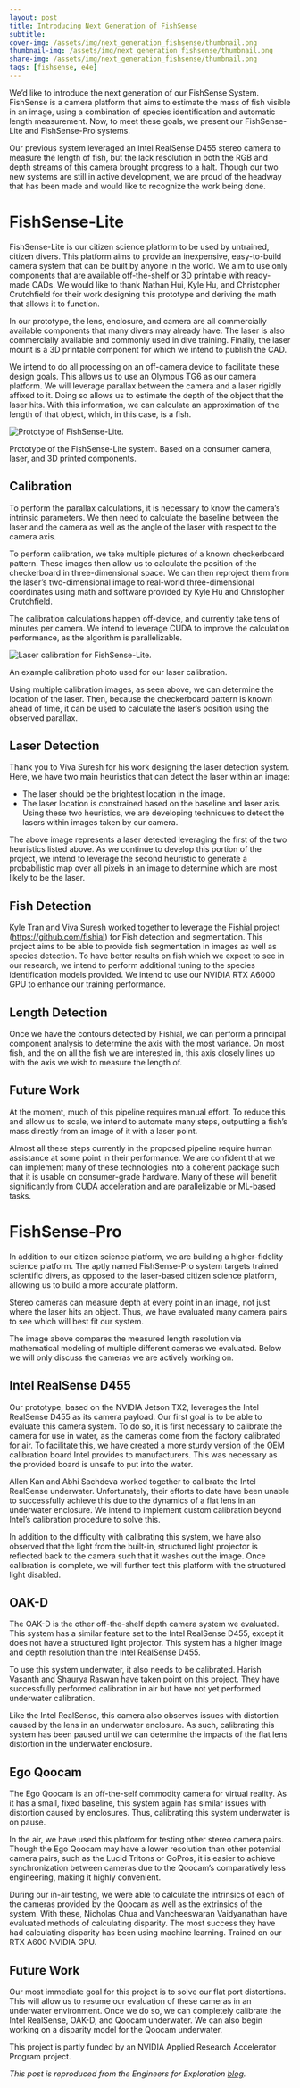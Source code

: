```yaml
---
layout: post
title: Introducing Next Generation of FishSense
subtitle: 
cover-img: /assets/img/next_generation_fishsense/thumbnail.png
thumbnail-img: /assets/img/next_generation_fishsense/thumbnail.png
share-img: /assets/img/next_generation_fishsense/thumbnail.png
tags: [fishsense, e4e]
---
```


We’d like to introduce the next generation of our FishSense System. FishSense is a camera platform that aims to estimate the mass of fish visible in an image, using a combination of species identification and automatic length measurement. Now, to meet these goals, we present  our FishSense-Lite and FishSense-Pro systems.

Our previous system leveraged an Intel RealSense D455 stereo camera to measure the length of fish, but the lack resolution in both the RGB and depth streams of this camera brought progress to a halt. Though our two new systems are still in active development, we are proud of the headway that has been made and would like to recognize the work being done.

# FishSense-Lite

FishSense-Lite is our citizen science platform to be used by untrained, citizen divers. This platform aims to provide an inexpensive, easy-to-build camera system that can be built by anyone in the world. We aim to use only components that are available off-the-shelf or 3D printable with ready-made CADs. We would like to thank Nathan Hui, Kyle Hu, and Christopher Crutchfield for their work designing this prototype and deriving the math that allows it to function.

In our prototype, the lens, enclosure, and camera are all commercially available components that many divers may already have. The laser is also commercially available and commonly used in dive training. Finally, the laser mount is a 3D printable component for which we intend to publish the CAD.

We intend to do all processing on an off-camera device to facilitate these design goals. This allows us to use an Olympus TG6 as our camera platform. We will leverage parallax between the camera and a laser rigidly affixed to it. Doing so allows us to estimate the depth of the object that the laser hits. With this information, we can calculate an approximation of the length of that object, which, in this case, is a fish.

![Prototype of FishSense-Lite.](/assets/img/next_generation_fishsense/prototype.png "Prototype of FishSense-Lite.")

Prototype of the FishSense-Lite system. Based on a consumer camera, laser, and 3D printed components.

## Calibration

To perform the parallax calculations, it is necessary to know the camera’s intrinsic parameters. We then need to calculate the baseline between the laser and the camera as well as the angle of the laser with respect to the camera axis.

To perform calibration, we take multiple pictures of a known checkerboard pattern. These images then allow us to calculate the position of the checkerboard in three-dimensional space. We can then reproject them from the laser’s two-dimensional image to real-world three-dimensional coordinates using math and software provided by Kyle Hu and Christopher Crutchfield.

The calibration calculations happen off-device, and currently take tens of minutes per camera. We intend to leverage CUDA to improve the calculation performance, as the algorithm is parallelizable.

![Laser calibration for FishSense-Lite.](/assets/img/next_generation_fishsense/calibration_checkerboard.png "Laser calibration for FishSense-Lite.")

An example calibration photo used for our laser calibration.

Using multiple calibration images, as seen above, we can determine the location of the laser. Then, because the checkerboard pattern is known ahead of time, it can be used to calculate the laser’s position using the observed parallax.

## Laser Detection

Thank you to Viva Suresh for his work designing the laser detection system. Here, we have two main heuristics that can detect the laser within an image:
* The laser should be the brightest location in the image.
* The laser location is constrained based on the baseline and laser axis. Using these two heuristics, we are developing techniques to detect the lasers within images taken by our camera.



The above image represents a laser detected leveraging the first of the two heuristics listed above. As we continue to develop this portion of the project, we intend to leverage the second heuristic to generate a probabilistic map over all pixels in an image to determine which are most likely to be the laser.

## Fish Detection

Kyle Tran and Viva Suresh worked together to leverage the [Fishial](https://github.com/fishial) project (https://github.com/fishial) for Fish detection and segmentation. This project aims to be able to provide fish segmentation in images as well as species detection. To have better results on fish which we expect to see in our research, we intend to perform additional tuning to the species identification models provided. We intend to use our NVIDIA RTX A6000 GPU to enhance our training performance.

## Length Detection

Once we have the contours detected by Fishial, we can perform a principal component analysis to determine the axis with the most variance. On most fish, and the on all the fish we are interested in, this axis closely lines up with the axis we wish to measure the length of.

## Future Work

At the moment, much of this pipeline requires manual effort. To reduce this and allow us to scale, we intend to automate many steps, outputting a fish’s mass directly from an image of it with a laser point. 



Almost all these steps currently in the proposed pipeline require human assistance at some point in their performance. We are confident that we can implement many of these technologies into a coherent package such that it is usable on consumer-grade hardware. Many of these will benefit significantly from CUDA acceleration and are parallelizable or ML-based tasks.

# FishSense-Pro

In addition to our citizen science platform, we are building a higher-fidelity science platform. The aptly named FishSense-Pro system targets trained scientific divers, as opposed to the laser-based citizen science platform, allowing us to build a more accurate platform. 

Stereo cameras can measure depth at every point in an image, not just where the laser hits an object. Thus, we have evaluated many camera pairs to see which will best fit our system.



The image above compares the measured length resolution via mathematical modeling of multiple different cameras we evaluated. Below we will only discuss the cameras we are actively working on.

## Intel RealSense D455

Our prototype, based on the NVIDIA Jetson TX2, leverages the Intel RealSense D455 as its camera payload. Our first goal is to be able to evaluate this camera system. To do so, it is first necessary to calibrate the camera for use in water, as the cameras come from the factory calibrated for air. To facilitate this, we have created a more sturdy version of the OEM calibration board Intel provides to manufacturers. This was necessary as the provided board is unsafe to put into the water.

Allen Kan and Abhi Sachdeva worked together to calibrate the Intel RealSense underwater. Unfortunately, their efforts to date have been unable to successfully achieve this due to the dynamics of a flat lens in an underwater enclosure. We intend to implement custom calibration beyond Intel’s calibration procedure to solve this.

In addition to the difficulty with calibrating this system, we have also observed that the light from the built-in, structured light projector is reflected back to the camera such that it washes out the image. Once calibration is complete, we will further test this platform with the structured light disabled.

## OAK-D

The OAK-D is the other off-the-shelf depth camera system we evaluated. This system has a similar feature set to the Intel RealSense D455, except it does not have a structured light projector. This system has a higher image and depth resolution than the Intel RealSense D455.

To use this system underwater, it also needs to be calibrated. Harish Vasanth and Shaurya Raswan have taken point on this project. They have successfully performed calibration in air but have not yet performed underwater calibration.

Like the Intel RealSense, this camera also observes issues with distortion caused by the lens in an underwater enclosure. As such, calibrating this system has been paused until we can determine the impacts of the flat lens distortion in the underwater enclosure.

## Ego Qoocam

The Ego Qoocam is an off-the-self commodity camera for virtual reality. As it has a small, fixed baseline, this system again has similar issues with distortion caused by enclosures. Thus, calibrating this system underwater is on pause.

In the air, we have used this platform for testing other stereo camera pairs. Though the Ego Qoocam may have a lower resolution than other potential camera pairs, such as the Lucid Tritons or GoPros, it is easier to achieve synchronization between cameras due to the Qoocam’s comparatively less engineering, making it highly convenient.

During our in-air testing, we were able to calculate the intrinsics of each of the cameras provided by the Qoocam as well as the extrinsics of the system. With these, Nicholas Chua and Vancheeswaran Vaidyanathan have evaluated methods of calculating disparity. The most success they have had calculating disparity has been using machine learning. Trained on our RTX A600 NVIDIA GPU.



## Future Work

Our most immediate goal for this project is to solve our flat port distortions. This will allow us to resume our evaluation of these cameras in an underwater environment. Once we do so, we can completely calibrate the Intel RealSense, OAK-D, and Qoocam underwater. We can also begin working on a disparity model for the Qoocam underwater.

This project is partly funded by an NVIDIA Applied Research Accelerator Program project.

*This post is reproduced from the Engineers for Exploration [blog](https://e4e.ucsd.edu/news-and-updates/introducing-next-generation-of-fishsense).*